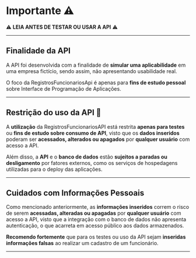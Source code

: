 # Importante ⚠️

⚠️ **LEIA ANTES DE TESTAR OU USAR A API** ⚠️

---

## Finalidade da API

A API foi desenvolvida com a finalidade de **simular uma aplicabilidade** em uma empresa fictício, sendo assim, não apresentando usabilidade real.

O foco da RegistrosFuncionariosApi é apenas para **fins de estudo pessoal** sobre Interface de Programação de Aplicações.

---

## Restrição do uso da API 🚫

A **utilização** da RegistrosFuncionariosAPI está restrita **apenas para testes** ou **fins de estudo sobre consumo de API**, visto que os **dados inseridos** poderam ser **acessados, alterados ou apagados** por **qualquer usuário** com acesso a API.

Além disso, a **API** e o **banco de dados** estão **sujeitos a paradas ou desligamento** por fatores externos, como os serviços de hospedagens utilizadas para o deploy das aplicações.

---

## Cuidados com Informações Pessoais

Como mencionado anteriormente, as **informações inseridos** correm o risco de serem **acessadas, alteradas ou apagadas** por **qualquer usuário** com acesso a API, visto que a integração com o banco de dados não apresenta autenticação, o que acarreta em acesso público aos dados armazenados.

**Recomendo fortemente** que para os testes ou uso da API sejam **inseridas informações falsas** ao realizar um cadastro de um funcionário.

---